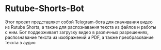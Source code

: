 # Rutube-Shorts-Bot
Этот проект представляет собой Telegram-бота для скачивания видео из Rutube Shorts, а также для распознавания текста из файлов и работы с ним. Бот поддерживает загрузку видео в различных разрешениях, распознавание текста из изображений и PDF, а также преобразование текста в аудио
